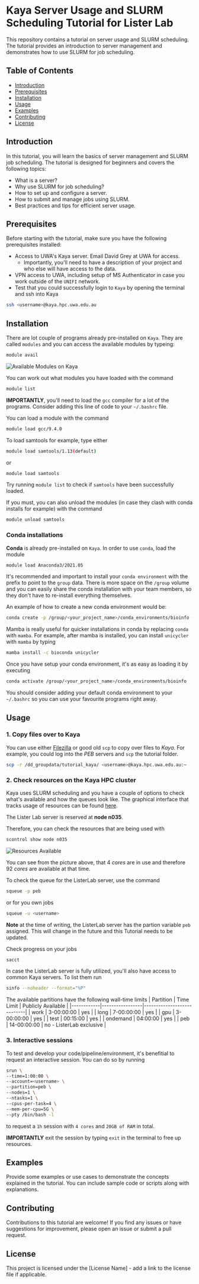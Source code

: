 # Kaya Server Usage and SLURM Scheduling Tutorial for Lister Lab

This repository contains a tutorial on server usage and SLURM scheduling. The tutorial provides an introduction to server management and demonstrates how to use SLURM for job scheduling.

## Table of Contents

- [Introduction](#introduction)
- [Prerequisites](#prerequisites)
- [Installation](#installation)
- [Usage](#usage)
- [Examples](#examples)
- [Contributing](#contributing)
- [License](#license)

## Introduction

In this tutorial, you will learn the basics of server management and SLURM job scheduling. The tutorial is designed for beginners and covers the following topics:

- What is a server?
- Why use SLURM for job scheduling?
- How to set up and configure a server.
- How to submit and manage jobs using SLURM.
- Best practices and tips for efficient server usage.

## Prerequisites

Before starting with the tutorial, make sure you have the following prerequisites installed:

- Access to UWA's Kaya server. Email David Grey at UWA for access. 
  * Importantly, you'll need to have a description of your project and who else will have access to the data.
- VPN access to UWA, including setup of MS Authenticator in case you work outside of the `UNIFI` network.
- Test that you could successfully login to `Kaya` by opening the terminal and ssh into Kaya


```bash
ssh <username>@kaya.hpc.uwa.edu.au
```





## Installation

There are lot couple of programs already pre-installed on `Kaya`. They are called `modules` and you can access the available modules by typeing:

```bash
module avail
```

![Available Modules on Kaya](assets/images/modules_kaya.png)


You can work out what modules you have loaded with the command

```bash
module list
```

__IMPORTANTLY__, you'll need to load the `gcc` compiler for a lot of the programs. Consider adding this line of code to your `~/.bashrc` file.

You can load a module with the command

```bash
module load gcc/9.4.0
```

To load samtools for example, type either
```bash
module load samtools/1.13(default)
```
or
```bash
module load samtools
```

Try running `module list` to check if `samtools` have been successfully loaded.


If you must, you can also unload the modules (in case they clash with conda installs for example) with the command

```bash
module unload samtools
```

### Conda installations

__Conda__ is already pre-installed on `Kaya`. In order to use `conda`, load the module

```bash
module load Anaconda3/2021.05
```

It's recommended and important to install your `conda environment` with the prefix to point to the `group` data. There is more space on the `/group` volume and you can easily share the conda installation with your team members, so they don't have to re-install everything themselves.

An example of how to create a new conda environment would be:

```bash
conda create -p /group/<your_project_name>/conda_environments/bioinfo -c conda-forge mamba
```
Mamba is really useful for quicker installations in conda by replacing `conda` with `mamba`. For example, after mamba is installed, you can install `unicycler` with `mamba` by typing

```bash
mamba install -c bioconda unicycler
```


Once you have setup your conda environment, it's as easy as loading it by executing

```bash
conda activate /group/<your_project_name>/conda_environments/bioinfo
```

You should consider adding your default conda environment to your `~/.bashrc` so you can use your favourite programs right away.


## Usage

### 1. Copy files over to Kaya

You can use either [Filezilla](https://filezilla-project.org) or good old `scp` to copy over files to *Kaya*. For example, you could log into the *PEB* servers and `scp` the tutorial folder.
 
 ```bash
 scp -r /dd_groupdata/tutorial_kaya/ <username>@kaya.hpc.uwa.edu.au:~
 ```
 
 ### 2. Check resources on the Kaya HPC cluster
 
 Kaya uses SLURM scheduling and you have a couple of options to check what's available and how the queues look like. The graphical interface that tracks usage of resources can be found [here](https://monitor.hpc.uwa.edu.au/d/LftKgZm4z/server-metrics-single?orgId=2&refresh=1m&var-DS_PROMETHEUS=default&var-job=node&var-node=n035.hpc.uwa.edu.au:9100&var-diskdevices=%5Ba-z%5D%2B%7Cnvme%5B0-9%5D%2Bn%5B0-9%5D%2B). 
 
 The Lister Lab server is reserved at __node n035__.
 
 Therefore, you can check the resources that are being used with
 
 ```bash
 scontrol show node n035
 ```
 
 ![Resources Available](assets/images/resources_ListerLab_server.png)
 
 You can see from the picture above, that 4 *cores* are in use and therefore 92 *cores* are available at that time.
 
 To check the queue for the ListerLab server, use the command
 
 ```bash
 squeue -p peb
 ```
 
 or for you own jobs
 
 ```bash
 squeue -u <username>
 ```
 
 __Note__ at the time of writing, the ListerLab server has the partion variable `peb` assigned. This will change in the future and this Tutorial needs to be updated.
 
 
 Check progress on your jobs
 
 ```bash
 sacct
 ```

In case the ListerLab server is fully utilized, you'll also have access to common Kaya servers. To list them run

```bash
sinfo --noheader --format="%P"
```

The available partitions have the following wall-time limits
| Partition  | Time Limit      | Publicly Available         |
|------------|-----------------|----------------------------|
| work       | 3-00:00:00      | yes                        |
| long       | 7-00:00:00      | yes                        |
| gpu        | 3-00:00:00      | yes                        |
| test       | 00:15:00        | yes                        |
| ondemand   | 04:00:00        | yes                        |
| peb        | 14-00:00:00     | no - ListerLab exclusive   |

### 3. Interactive sessions

To test and develop your code/pipeline/environment, it's benefitial to request an interactive session. You can do so by running

```bash
srun \
--time=1:00:00 \
--account=<username> \
--partition=peb \
--nodes=1 \
--ntasks=1 \
--cpus-per-task=4 \
--mem-per-cpu=5G \
--pty /bin/bash -l
```
to request a `1h` session with `4 cores` and `20GB of RAM` in total.  

__IMPORTANTLY__ exit the session by typing `exit` in the terminal to free up resources.

## Examples

Provide some examples or use cases to demonstrate the concepts explained in the tutorial. You can include sample code or scripts along with explanations.

## Contributing

Contributions to this tutorial are welcome! If you find any issues or have suggestions for improvement, please open an issue or submit a pull request.

## License

This project is licensed under the [License Name] - add a link to the license file if applicable.
